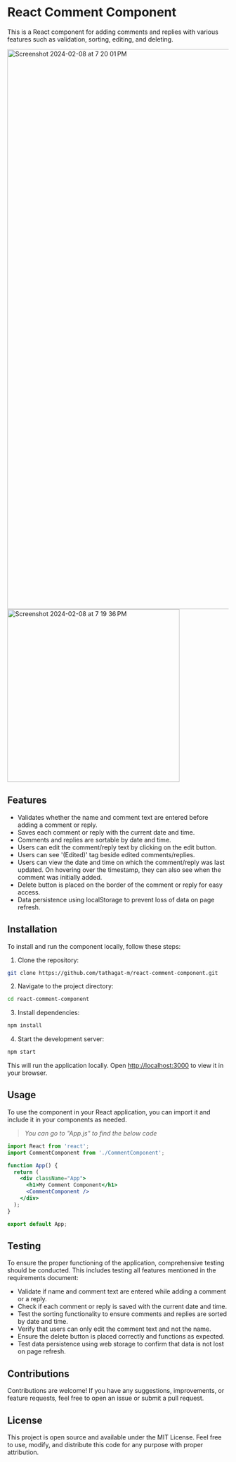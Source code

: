 # React Comment Component

This is a React component for adding comments and replies with various features such as validation, sorting, editing, and deleting.

<img width="1271" alt="Screenshot 2024-02-08 at 7 20 01 PM" src="https://github.com/tathagat-m/react-comment-section/assets/101791679/f1a382c9-6560-4515-83a3-7537203b0756">

<img width="392" alt="Screenshot 2024-02-08 at 7 19 36 PM" src="https://github.com/tathagat-m/react-comment-section/assets/101791679/47191f50-af4b-4fe3-a0cf-be5e6e77dd7c">

## Features

- Validates whether the name and comment text are entered before adding a comment or reply.
- Saves each comment or reply with the current date and time.
- Comments and replies are sortable by date and time.
- Users can edit the comment/reply text by clicking on the edit button.
- Users can see '(Edited)' tag beside edited comments/replies.
- Users can view the date and time on which the comment/reply was last updated. On hovering over the timestamp, they can also see when the comment was initially added.
- Delete button is placed on the border of the comment or reply for easy access.
- Data persistence using localStorage to prevent loss of data on page refresh.

## Installation

To install and run the component locally, follow these steps:

1. Clone the repository:

```bash
git clone https://github.com/tathagat-m/react-comment-component.git
```

2. Navigate to the project directory:

```bash
cd react-comment-component
```

3. Install dependencies:

```bash
npm install
```

4. Start the development server:

```bash
npm start
```

This will run the application locally. Open [http://localhost:3000](http://localhost:3000) to view it in your browser.

## Usage

To use the component in your React application, you can import it and include it in your components as needed.

> *You can go to "App.js" to find the below code*

```jsx
import React from 'react';
import CommentComponent from './CommentComponent';

function App() {
  return (
    <div className="App">
      <h1>My Comment Component</h1>
      <CommentComponent />
    </div>
  );
}

export default App;
```

## Testing

To ensure the proper functioning of the application, comprehensive testing should be conducted. This includes testing all features mentioned in the requirements document:

- Validate if name and comment text are entered while adding a comment or a reply.
- Check if each comment or reply is saved with the current date and time.
- Test the sorting functionality to ensure comments and replies are sorted by date and time.
- Verify that users can only edit the comment text and not the name.
- Ensure the delete button is placed correctly and functions as expected.
- Test data persistence using web storage to confirm that data is not lost on page refresh.

## Contributions

Contributions are welcome! If you have any suggestions, improvements, or feature requests, feel free to open an issue or submit a pull request.

## License

This project is open source and available under the MIT License. Feel free to use, modify, and distribute this code for any purpose with proper attribution.

